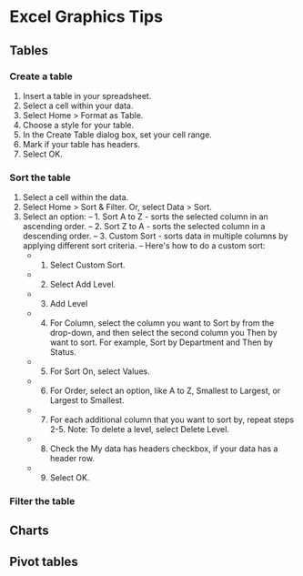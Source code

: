 # Excel Graphics Tips

## Tables

### Create a table

1. Insert a table in your spreadsheet.
2. Select a cell within your data.
3. Select Home > Format as Table.
4. Choose a style for your table.
5. In the Create Table dialog box, set your cell range.
6. Mark if your table has headers.
7. Select OK.

### Sort the table

1. Select a cell within the data.
2. Select Home > Sort & Filter. Or, select Data > Sort.
3. Select an option:
– 1. Sort A to Z - sorts the selected column in an ascending order.
   – 2. Sort Z to A - sorts the selected column in a descending order.
   – 3. Custom Sort - sorts data in multiple columns by applying different sort criteria.
     – Here's how to do a custom sort:
     - 1. Select Custom Sort.
     - 2. Select Add Level.
     - 3. Add Level
     - 4. For Column, select the column you want to Sort by from the drop-down, and then select the second column you Then by want to sort. For example, Sort by Department and Then by Status.
     - 5. For Sort On, select Values.
     - 6. For Order, select an option, like A to Z, Smallest to Largest, or Largest to Smallest.
     - 7. For each additional column that you want to sort by, repeat steps 2-5. Note: To delete a level, select Delete Level.
     - 8. Check the My data has headers checkbox, if your data has a header row.
     - 9. Select OK.

### Filter the table



## Charts

## Pivot tables
